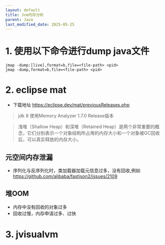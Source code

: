 ```yaml
---
layout: default
title: Jvm内存分析
parent: Java
last_modified_date: 2025-05-25
---
```


# 1. 使用以下命令进行dump java文件

```shell
jmap -dump:[live],format=b,file=<file-path> <pid>
jmap -dump,format=b,file=<file-path> <pid>
```

# 2. eclipse mat

- 下载地址 https://eclipse.dev/mat/previousReleases.php

> jdk 8 使用Memory Analyzer 1.7.0 Release版本



> 浅堆（Shallow Heap）和深堆（Retained Heap）是两个非常重要的概念，它们分别表示一个对象结构所占用的内存大小和一个对象被GC回收后，可以真实释放的内存大小。

## 元空间内存泄漏

- 序列化与反序列化时，类加载器加载元信息过多，没有回收,例如 https://github.com/alibaba/fastjson2/issues/2109


## 堆OOM

- 内存中没有回收的对象过多
- 回收过慢，内存申请过多、过快

# 3. jvisualvm